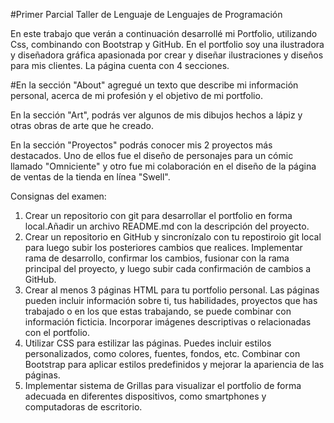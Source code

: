 #Primer Parcial Taller de Lenguaje de Lenguajes de Programación

En este trabajo que verán a continuación desarrollé mi Portfolio, utilizando Css, combinando con Bootstrap y GitHub. En el portfolio soy una ilustradora y diseñadora gráfica apasionada por crear y diseñar ilustraciones y diseños para mis clientes. La página cuenta con 4 secciones.

#En la sección "About" agregué un texto que describe mi información personal, acerca de mi profesión y el objetivo de mi portfolio.

En la sección "Art", podrás ver algunos de mis dibujos hechos a lápiz y otras obras de arte que he creado.

En la sección "Proyectos" podrás conocer mis 2 proyectos más destacados. Uno de ellos fue el diseño de personajes para un cómic llamado "Omniciente" y otro fue mi colaboración en el diseño de la página de ventas de la tienda en línea "Swell".




Consignas del examen:

1) Crear un repositorio con git para desarrollar el portfolio en forma local.Añadir un archivo README.md con la descripción del proyecto.
2) Crear un repositorio en GitHub y sincronízalo con tu repostiroio git local para luego subir los posteriores cambios que realices.
Implementar rama de desarrollo, confirmar los cambios, fusionar con la rama principal del proyecto, y luego subir cada confirmación
de cambios a GitHub.
3) Crear al menos 3 páginas HTML para tu portfolio personal. Las páginas pueden incluir información sobre ti, tus habilidades, proyectos que has trabajado o en los que estas trabajando, se puede combinar con información ficticia. Incorporar imágenes descriptivas o relacionadas con el portfolio.
4) Utilizar CSS para estilizar las páginas. Puedes incluir estilos personalizados, como colores, fuentes, fondos, etc. Combinar con Bootstrap para aplicar estilos predefinidos y mejorar la apariencia de las páginas.
5) Implementar sistema de Grillas para visualizar el portfolio de forma adecuada en diferentes dispositivos, como smartphones y computadoras de escritorio.